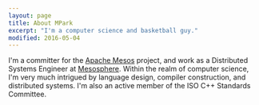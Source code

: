 ```yaml
---
layout: page
title: About MPark
excerpt: "I'm a computer science and basketball guy."
modified: 2016-05-04
---
```


I'm a committer for the [Apache Mesos] project, and work as a Distributed
Systems Engineer at [Mesosphere]. Within the realm of computer science, I'm very
much intrigued by language design, compiler construction, and distributed
systems. I'm also an active member of the ISO C++ Standards Committee.

[Apache Mesos]: http://mesos.apache.org/
[Mesosphere]: https://mesosphere.com/
